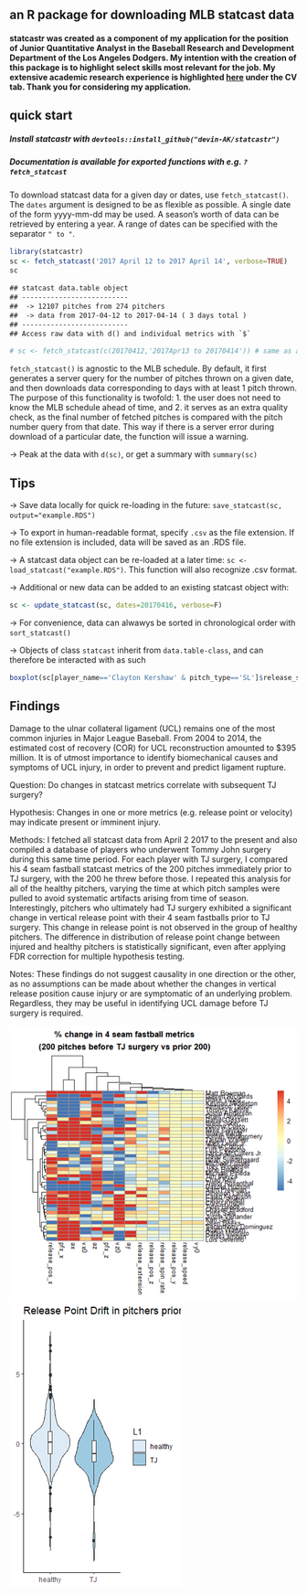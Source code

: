 an R package for downloading MLB statcast data
----------------------------------------------

#### statcastr was created as a component of my application for the position of Junior Quantitative Analyst in the Baseball Research and Development Department of the Los Angeles Dodgers. My intention with the creation of this package is to highlight select skills most relevant for the job. My extensive academic research experience is highlighted <a href="https://stanford.edu/~devking" title="Devin King">here</a> under the CV tab. Thank you for considering my application.

quick start
-----------

##### Install statcastr with `devtools::install_github("devin-AK/statcastr")`

##### Documentation is available for exported functions with e.g. `?fetch_statcast`

To download statcast data for a given day or dates, use
`fetch_statcast()`. The `dates` argument is designed to be as flexible
as possible. A single date of the form yyyy-mm-dd may be used. A
season’s worth of data can be retrieved by entering a year. A range of
dates can be specified with the separator `" to "`.

``` r
library(statcastr)
sc <- fetch_statcast('2017 April 12 to 2017 April 14', verbose=TRUE)
sc
```

    ## statcast data.table object 
    ## --------------------------
    ##  -> 12107 pitches from 274 pitchers
    ##  -> data from 2017-04-12 to 2017-04-14 ( 3 days total )
    ## --------------------------
    ## Access raw data with d() and individual metrics with `$`

``` r
# sc <- fetch_statcast(c(20170412,'2017Apr13 to 20170414')) # same as above, flexibility with dates argument
```

`fetch_statcast()` is agnostic to the MLB schedule. By default, it first
generates a server query for the number of pitches thrown on a given
date, and then downloads data corresponding to days with at least 1
pitch thrown. The purpose of this functionality is twofold: 1. the user
does not need to know the MLB schedule ahead of time, and 2. it serves
as an extra quality check, as the final number of fetched pitches is
compared with the pitch number query from that date. This way if there
is a server error during download of a particular date, the function
will issue a warning.

-\> Peak at the data with `d(sc)`, or get a summary with `summary(sc)`

Tips
----

-\> Save data locally for quick re-loading in the future:
`save_statcast(sc, output="example.RDS")`

-\> To export in human-readable format, specify `.csv` as the file
extension. If no file extension is included, data will be saved as an
.RDS file.

-\> A statcast data object can be re-loaded at a later time:
`sc <- load_statcast("example.RDS")`. This function will also recognize
.csv format.

-\> Additional or new data can be added to an existing statcast object
with:

``` r
sc <- update_statcast(sc, dates=20170416, verbose=F)
```

-\> For convenience, data can alwawys be sorted in chronological order
with `sort_statcast()`

-\> Objects of class `statcast` inherit from `data.table-class`, and can
therefore be interacted with as such

``` r
boxplot(sc[player_name=='Clayton Kershaw' & pitch_type=='SL']$release_speed,ylab='MPH')
```

Findings
----
Damage to the ulnar collateral ligament (UCL) remains one of the most common injuries in Major League Baseball. From 2004 to 2014, the estimated cost of recovery (COR) for UCL reconstruction amounted to $395 million. It is of utmost importance to identify biomechanical causes and symptoms of UCL injury, in order to prevent and predict ligament rupture. 

Question: Do changes in statcast metrics correlate with subsequent TJ surgery?

Hypothesis: Changes in one or more metrics (e.g. release point or velocity) may indicate present or imminent injury.

Methods: I fetched all statcast data from April 2 2017 to the present and also compiled a database of players who underwent Tommy John surgery during this same time period. For each player with TJ surgery, I compared his 4 seam fastball statcast metrics of the 200 pitches immediately prior to TJ surgery, with the 200 he threw before those. I repeated this analysis for all of the healthy pitchers, varying the time at which pitch samples were pulled to avoid systematic artifacts arising from time of season. Interestingly, pitchers who ultimately had TJ surgery exhibited a significant change in vertical release point with their 4 seam fastballs prior to TJ surgery. This change in release point is not observed in the group of healthy pitchers. The difference in distribution of release point change between injured and healthy pitchers is statistically significant, even after applying FDR correction for multiple hypothesis testing. 

Notes: These findings do not suggest causality in one direction or the other, as no assumptions can be made about whether the changes in vertical release position cause injury or are symptomatic of an underlying problem. Regardless, they may be useful in identifying UCL damage before TJ surgery is required.

![](README_files/figure-markdown_github/TJ_players_perc_change_FF.png)
![](README_files/figure-markdown_github/release_drift.png)

